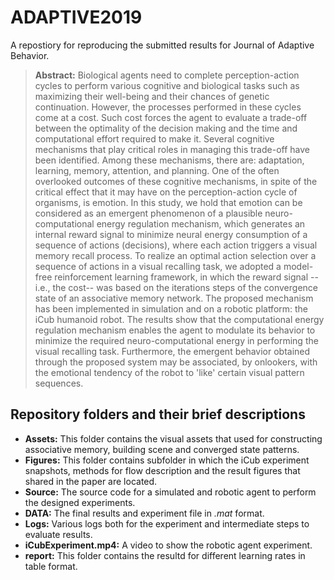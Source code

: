 # ADAPTIVE2019
A repostiory for reproducing the submitted results for Journal of Adaptive Behavior.

> **Abstract:** Biological agents need to complete perception-action cycles to perform various cognitive and biological tasks such as maximizing their well-being and their chances of genetic continuation. However, the processes performed in these cycles come at a cost. Such cost forces the agent to evaluate a trade-off between the optimality of the decision making and the time and computational effort required to make it.  Several cognitive mechanisms that play critical roles in managing this trade-off have been identified. Among these mechanisms, there are: adaptation, learning, memory, attention, and planning.  One of the often overlooked outcomes of these cognitive mechanisms, in spite of the critical effect that it may have on the perception-action cycle of organisms, is emotion. In this study, we hold that emotion can be considered as an emergent phenomenon of a plausible neuro-computational energy regulation mechanism, which generates an internal reward signal to minimize neural energy consumption of a sequence of actions (decisions), where each action triggers a visual memory recall process. To realize an optimal action selection over a sequence of actions in a visual recalling task, we adopted a model-free reinforcement learning framework, in which the reward signal -- i.e., the cost-- was based on the iterations steps of the convergence state of an associative memory network.  The proposed mechanism has been implemented in simulation and on a robotic platform: the iCub humanoid robot. The results show that the computational energy regulation mechanism enables the agent to modulate its behavior to minimize the required neuro-computational energy in performing the visual recalling task. Furthermore, the emergent behavior obtained through the proposed system may be associated, by onlookers, with the emotional tendency of the robot to 'like' certain visual pattern sequences.

## Repository folders and their brief descriptions  
+ **Assets:** This folder contains the visual assets that used for constructing associative memory, building scene and converged state patterns.  
+ **Figures:** This folder contains subfolder in which the iCub experiment snapshots, methods for flow description and the result figures that shared in the paper are located.  
+ **Source:** The source code for a simulated and robotic agent to perform the designed experiments.  
+ **DATA:** The final results and experiment file in *.mat* format. 
+ **Logs:** Various logs both for the experiment and intermediate steps to evaluate results.  
+ **iCubExperiment.mp4:** A video to show the robotic agent experiment. 
+ **report:** This folder contains the resultd for different learning rates in table format.   

